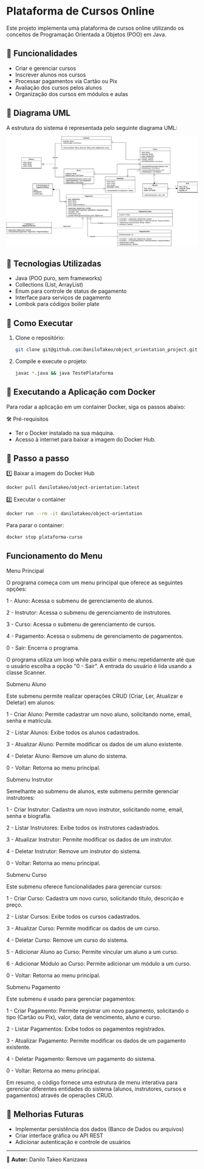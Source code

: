 # Plataforma de Cursos Online

Este projeto implementa uma plataforma de cursos online utilizando os conceitos de Programação Orientada a Objetos (POO) em Java.

## 📌 Funcionalidades
- Criar e gerenciar cursos
- Inscrever alunos nos cursos
- Processar pagamentos via Cartão ou Pix
- Avaliação dos cursos pelos alunos
- Organização dos cursos em módulos e aulas

## 📄 Diagrama UML

A estrutura do sistema é representada pelo seguinte diagrama UML:

![Diagrama UML](https://github.com/DaniloTakeo/object_orientation_project/blob/main/object-orientation/src/main/resources/diagrama%20de%20classes.png)

## 🚀 Tecnologias Utilizadas
- Java (POO puro, sem frameworks)
- Collections (List, ArrayList)
- Enum para controle de status de pagamento
- Interface para serviços de pagamento
- Lombok para códigos boiler plate

## 🎯 Como Executar

1. Clone o repositório:
   ```bash
   git clone git@github.com:DaniloTakeo/object_orientation_project.git
   ```
2. Compile e execute o projeto:
   ```bash
   javac *.java && java TestePlataforma
   ```
## 🚀 Executando a Aplicação com Docker
Para rodar a aplicação em um container Docker, siga os passos abaixo:

🛠️ Pré-requisitos
- Ter o Docker instalado na sua máquina.
- Acesso à internet para baixar a imagem do Docker Hub.

## 🔄 Passo a passo
1️⃣ Baixar a imagem do Docker Hub
   ```bash
   docker pull danilotakeo/object-orientation:latest
   ```
2️⃣ Executar o container
   ```bash
   docker run --rm -it danilotakeo/object-orientation
   ```
Para parar o container:
   ```bash
   docker stop plataforma-curso
   ```


## Funcionamento do Menu
Menu Principal

O programa começa com um menu principal que oferece as seguintes opções:

1 - Aluno: Acessa o submenu de gerenciamento de alunos.

2 - Instrutor: Acessa o submenu de gerenciamento de instrutores.

3 - Curso: Acessa o submenu de gerenciamento de cursos.

4 - Pagamento: Acessa o submenu de gerenciamento de pagamentos.

0 - Sair: Encerra o programa.

O programa utiliza um loop while para exibir o menu repetidamente até que o usuário escolha a opção "0 - Sair". A entrada do usuário é lida usando a classe Scanner.


Submenu Aluno

Este submenu permite realizar operações CRUD (Criar, Ler, Atualizar e Deletar) em alunos:

1 - Criar Aluno: Permite cadastrar um novo aluno, solicitando nome, email, senha e matrícula.

2 - Listar Alunos: Exibe todos os alunos cadastrados.

3 - Atualizar Aluno: Permite modificar os dados de um aluno existente.

4 - Deletar Aluno: Remove um aluno do sistema.

0 - Voltar: Retorna ao menu principal.


Submenu Instrutor

Semelhante ao submenu de alunos, este submenu permite gerenciar instrutores:

1 - Criar Instrutor: Cadastra um novo instrutor, solicitando nome, email, senha e biografia.

2 - Listar Instrutores: Exibe todos os instrutores cadastrados.

3 - Atualizar Instrutor: Permite modificar os dados de um instrutor.

4 - Deletar Instrutor: Remove um instrutor do sistema.

0 - Voltar: Retorna ao menu principal.


Submenu Curso

Este submenu oferece funcionalidades para gerenciar cursos:

1 - Criar Curso: Cadastra um novo curso, solicitando título, descrição e preço.

2 - Listar Cursos: Exibe todos os cursos cadastrados.

3 - Atualizar Curso: Permite modificar os dados de um curso.

4 - Deletar Curso: Remove um curso do sistema.

5 - Adicionar Aluno ao Curso: Permite vincular um aluno a um curso.

6 - Adicionar Módulo ao Curso: Permite adicionar um módulo a um curso.

0 - Voltar: Retorna ao menu principal.

Submenu Pagamento

Este submenu é usado para gerenciar pagamentos:

1 - Criar Pagamento: Permite registrar um novo pagamento, solicitando o tipo (Cartão ou Pix), valor, data de vencimento, aluno e curso.

2 - Listar Pagamentos: Exibe todos os pagamentos registrados.

3 - Atualizar Pagamento: Permite modificar os dados de um pagamento existente.

4 - Deletar Pagamento: Remove um pagamento do sistema.

0 - Voltar: Retorna ao menu principal.


Em resumo, o código fornece uma estrutura de menu interativa para gerenciar diferentes entidades do sistema (alunos, instrutores, cursos e pagamentos) através de operações CRUD.

## 📌 Melhorias Futuras
- Implementar persistência dos dados (Banco de Dados ou arquivos)
- Criar interface gráfica ou API REST
- Adicionar autenticação e controle de usuários

---
📌 **Autor:** Danilo Takeo Kanizawa

